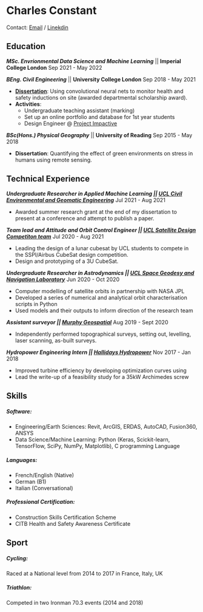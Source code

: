 # Charles Constant

Contact: [Email](mailto:hello@workwithcarolyn.com) / [Linekdin](https://www.linkedin.com/in/charles-constant-63364966/)

## Education
 ***MSc. Envrionmental Data Science and Machine Learning*** || **Imperial College London** Sep 2021 - May 2022
 
 ***BEng. Civil Engineering*** || **University College London** Sep 2018 - May 2021
- [**Dissertation**](https://github.com/CharlesPlusC/cv/blob/gh-pages/Improving%20Construction%20Site%20Inductions%20through%20the%20use%20of%20a%20Facial%20Emotion%20Recognition%2C%20a%20Study%20in%20Engagement_Charles%20Constant%20and%20Elizabeth%20Bates%20(1).pdf): Using convolutional neural nets to monitor health and safety inductions on site (awarded departmental scholarship award).
- **Activities**: 
  - Undergraduate teaching assistant (marking)
  - Set up an online portfolio and database for 1st year students
  - Design Engineer @ [Project Impactive](https://www.projectimpactive.co.uk/)

 ***BSc(Hons.) Physical Geography*** || **University of Reading** Sep 2015 - May 2018
- **Dissertation**: Quantifying the effect of green environments on stress in humans using remote sensing.

## Technical Experience
***Undergraduate Researcher in Applied Machine Learning || [UCL Civil Environmental and Geomatic Engineering](https://www.ucl.ac.uk/civil-environmental-geomatic-engineering/)*** Jul 2021 - Aug 2021
- Awarded summer research grant at the end of my dissertation to present at a conference and attempt to publish a paper.

***Team lead and Attitude and Orbit Control Engineer || [UCL Satellite Design Competiton team](https://www.linkedin.com/company/ucl-vestigo-satellite-design-team)*** Jul 2020 - Aug 2021
- Leading the design of a lunar cubesat by UCL students to compete in the SSPI/Airbus CubeSat design competition.
- Design and prototyping of a 3U CubeSat.

***Undergraduate Researcher in Astrodynamics || [UCL Space Geodesy and Navigation Laboratory](https://www.ucl.ac.uk/civil-environmental-geomatic-engineering/research-projects/2018/aug/space-geodesy-and-navigation-laboratory)*** Jun 2020 - Oct 2020
-  Computer modelling of satellite orbits in partnership with NASA JPL
-  Developed a series of numerical and analytical orbit characterisation scripts in Python
-  Used models and their outputs to inform direction of the research team

***Assistant surveyor || [Murphy Geospatial](https://murphygs.com/)*** Aug 2019 - Sept 2020
-  Independently performed topographical surveys, setting out, levelling, laser scanning, as-built surveys.

***Hydropower Engineering Intern || [Hallidays Hydropower](https://www.hallidayshydropower.com/)*** Nov 2017 - Jan 2018
- Improved turbine efficiency by developing optimization curves using 
- Lead the write-up of a feasibility study for a 35kW Archimedes screw

## Skills

##### _Software_: 
- Engineering/Earth Sciences: Revit, ArcGIS, ERDAS, AutoCAD, Fusion360, ANSYS
- Data Science/Machine Learning: Python (Keras, Scickit-learn, TensorFlow, SciPy, NumPy, Matplotlib), C programming Language

##### _Languages_: 
- French/English (Native)
- German (B1)
- Italian (Conversational)

##### _Professional Certification_: 
- Construction Skills Certification Scheme
- CITB Health and Safety Awareness Certificate

## Sport
##### _Cycling_:
Raced at a National level from 2014 to 2017 in France, Italy, UK
##### _Triathlon_: 
Competed in two Ironman 70.3 events (2014 and 2018)
